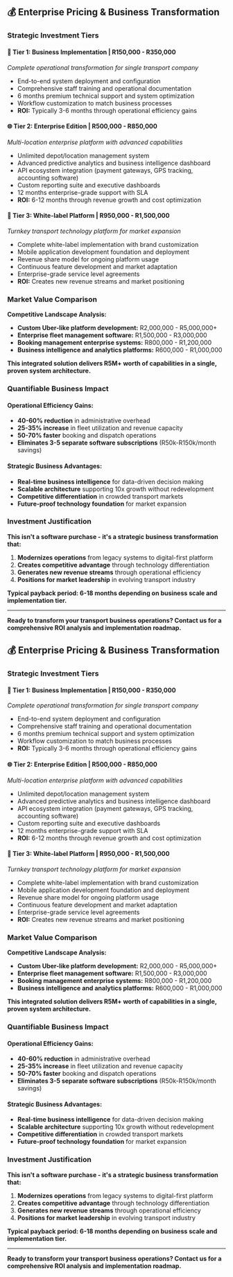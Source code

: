 
## 💰 Enterprise Pricing & Business Transformation

### Strategic Investment Tiers

#### 🏢 Tier 1: Business Implementation | R150,000 - R350,000
*Complete operational transformation for single transport company*
- End-to-end system deployment and configuration
- Comprehensive staff training and operational documentation  
- 6 months premium technical support and system optimization
- Workflow customization to match business processes
- **ROI:** Typically 3-6 months through operational efficiency gains

#### 🌐 Tier 2: Enterprise Edition | R500,000 - R850,000
*Multi-location enterprise platform with advanced capabilities*
- Unlimited depot/location management system
- Advanced predictive analytics and business intelligence dashboard
- API ecosystem integration (payment gateways, GPS tracking, accounting software)
- Custom reporting suite and executive dashboards
- 12 months enterprise-grade support with SLA
- **ROI:** 6-12 months through revenue growth and cost optimization

#### 🚀 Tier 3: White-label Platform | R950,000 - R1,500,000
*Turnkey transport technology platform for market expansion*
- Complete white-label implementation with brand customization
- Mobile application development foundation and deployment
- Revenue share model for ongoing platform usage
- Continuous feature development and market adaptation
- Enterprise-grade service level agreements
- **ROI:** Creates new revenue streams and market positioning

### Market Value Comparison

**Competitive Landscape Analysis:**
- **Custom Uber-like platform development:** R2,000,000 - R5,000,000+
- **Enterprise fleet management software:** R1,500,000 - R3,000,000
- **Booking management enterprise systems:** R800,000 - R1,200,000
- **Business intelligence and analytics platforms:** R600,000 - R1,000,000

**This integrated solution delivers R5M+ worth of capabilities in a single, proven system architecture.**

### Quantifiable Business Impact

#### Operational Efficiency Gains:
- **40-60% reduction** in administrative overhead
- **25-35% increase** in fleet utilization and revenue capacity
- **50-70% faster** booking and dispatch operations
- **Eliminates 3-5 separate software subscriptions** (R50k-R150k/month savings)

#### Strategic Business Advantages:
- **Real-time business intelligence** for data-driven decision making
- **Scalable architecture** supporting 10x growth without redevelopment
- **Competitive differentiation** in crowded transport markets
- **Future-proof technology foundation** for market expansion

### Investment Justification

**This isn't a software purchase - it's a strategic business transformation that:**
1. **Modernizes operations** from legacy systems to digital-first platform
2. **Creates competitive advantage** through technology differentiation  
3. **Generates new revenue streams** through operational efficiency
4. **Positions for market leadership** in evolving transport industry

**Typical payback period: 6-18 months depending on business scale and implementation tier.**

---

**Ready to transform your transport business operations? Contact us for a comprehensive ROI analysis and implementation roadmap.**

## 💰 Enterprise Pricing & Business Transformation

### Strategic Investment Tiers

#### 🏢 Tier 1: Business Implementation | R150,000 - R350,000
*Complete operational transformation for single transport company*
- End-to-end system deployment and configuration
- Comprehensive staff training and operational documentation  
- 6 months premium technical support and system optimization
- Workflow customization to match business processes
- **ROI:** Typically 3-6 months through operational efficiency gains

#### 🌐 Tier 2: Enterprise Edition | R500,000 - R850,000
*Multi-location enterprise platform with advanced capabilities*
- Unlimited depot/location management system
- Advanced predictive analytics and business intelligence dashboard
- API ecosystem integration (payment gateways, GPS tracking, accounting software)
- Custom reporting suite and executive dashboards
- 12 months enterprise-grade support with SLA
- **ROI:** 6-12 months through revenue growth and cost optimization

#### 🚀 Tier 3: White-label Platform | R950,000 - R1,500,000
*Turnkey transport technology platform for market expansion*
- Complete white-label implementation with brand customization
- Mobile application development foundation and deployment
- Revenue share model for ongoing platform usage
- Continuous feature development and market adaptation
- Enterprise-grade service level agreements
- **ROI:** Creates new revenue streams and market positioning

### Market Value Comparison

**Competitive Landscape Analysis:**
- **Custom Uber-like platform development:** R2,000,000 - R5,000,000+
- **Enterprise fleet management software:** R1,500,000 - R3,000,000
- **Booking management enterprise systems:** R800,000 - R1,200,000
- **Business intelligence and analytics platforms:** R600,000 - R1,000,000

**This integrated solution delivers R5M+ worth of capabilities in a single, proven system architecture.**

### Quantifiable Business Impact

#### Operational Efficiency Gains:
- **40-60% reduction** in administrative overhead
- **25-35% increase** in fleet utilization and revenue capacity
- **50-70% faster** booking and dispatch operations
- **Eliminates 3-5 separate software subscriptions** (R50k-R150k/month savings)

#### Strategic Business Advantages:
- **Real-time business intelligence** for data-driven decision making
- **Scalable architecture** supporting 10x growth without redevelopment
- **Competitive differentiation** in crowded transport markets
- **Future-proof technology foundation** for market expansion

### Investment Justification

**This isn't a software purchase - it's a strategic business transformation that:**
1. **Modernizes operations** from legacy systems to digital-first platform
2. **Creates competitive advantage** through technology differentiation  
3. **Generates new revenue streams** through operational efficiency
4. **Positions for market leadership** in evolving transport industry

**Typical payback period: 6-18 months depending on business scale and implementation tier.**

---

**Ready to transform your transport business operations? Contact us for a comprehensive ROI analysis and implementation roadmap.**
